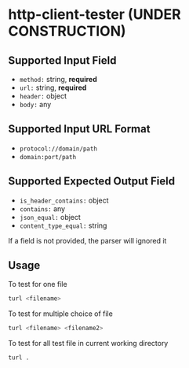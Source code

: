 # http-client-tester (UNDER CONSTRUCTION)

## Supported Input Field
- `method:` string, **required**
- `url:` string, **required**
- `header:` object
- `body:` any

## Supported Input URL Format
- `protocol://domain/path`
- `domain:port/path`

## Supported Expected Output Field
- `is_header_contains:` object
- `contains:` any
- `json_equal:` object
- `content_type_equal:` string

If a field is not provided, the parser will ignored it

## Usage

To test for one file
```bash
turl <filename>
```

To test for multiple choice of file
```bash
turl <filename> <filename2>
```

To test for all test file in current working directory
```bash
turl .
```
